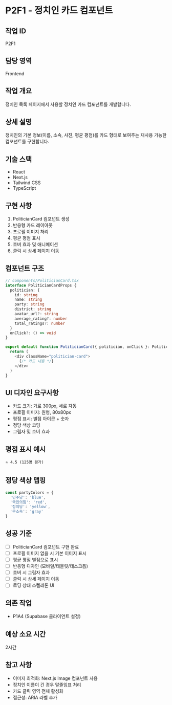 # P2F1 - 정치인 카드 컴포넌트

## 작업 ID
P2F1

## 담당 영역
Frontend

## 작업 개요
정치인 목록 페이지에서 사용할 정치인 카드 컴포넌트를 개발합니다.

## 상세 설명
정치인의 기본 정보(이름, 소속, 사진, 평균 평점)를 카드 형태로 보여주는 재사용 가능한 컴포넌트를 구현합니다.

## 기술 스택
- React
- Next.js
- Tailwind CSS
- TypeScript

## 구현 사항
1. PoliticianCard 컴포넌트 생성
2. 반응형 카드 레이아웃
3. 프로필 이미지 처리
4. 평균 평점 표시
5. 호버 효과 및 애니메이션
6. 클릭 시 상세 페이지 이동

## 컴포넌트 구조
```typescript
// components/PoliticianCard.tsx
interface PoliticianCardProps {
  politician: {
    id: string
    name: string
    party: string
    district: string
    avatar_url?: string
    average_rating?: number
    total_ratings?: number
  }
  onClick?: () => void
}

export default function PoliticianCard({ politician, onClick }: PoliticianCardProps) {
  return (
    <div className="politician-card">
      {/* 카드 내용 */}
    </div>
  )
}
```

## UI 디자인 요구사항
- 카드 크기: 가로 300px, 세로 자동
- 프로필 이미지: 원형, 80x80px
- 평점 표시: 별점 아이콘 + 숫자
- 정당 색상 코딩
- 그림자 및 호버 효과

## 평점 표시 예시
```
⭐ 4.5 (125명 평가)
```

## 정당 색상 맵핑
```typescript
const partyColors = {
  '민주당': 'blue',
  '국민의힘': 'red',
  '정의당': 'yellow',
  '무소속': 'gray'
}
```

## 성공 기준
- [ ] PoliticianCard 컴포넌트 구현 완료
- [ ] 프로필 이미지 없을 시 기본 이미지 표시
- [ ] 평균 평점 별점으로 표시
- [ ] 반응형 디자인 (모바일/태블릿/데스크톱)
- [ ] 호버 시 그림자 효과
- [ ] 클릭 시 상세 페이지 이동
- [ ] 로딩 상태 스켈레톤 UI

## 의존 작업
- P1A4 (Supabase 클라이언트 설정)

## 예상 소요 시간
2시간

## 참고 사항
- 이미지 최적화: Next.js Image 컴포넌트 사용
- 정치인 이름이 긴 경우 말줄임표 처리
- 카드 클릭 영역 전체 활성화
- 접근성: ARIA 라벨 추가
